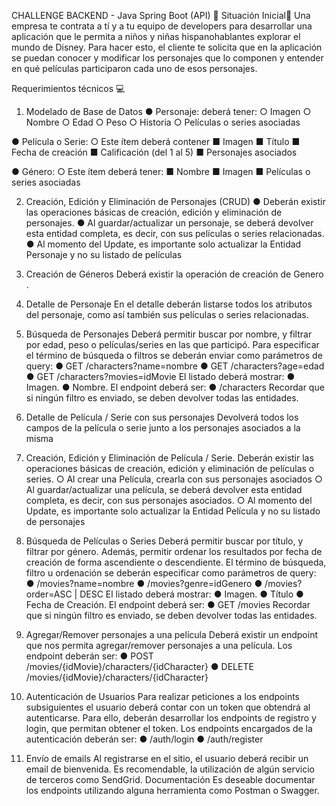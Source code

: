 CHALLENGE BACKEND - Java Spring Boot (API) 🚀
Situación Inicial📍
Una empresa te contrata a tí y a tu equipo de developers para desarrollar una aplicación
que le permita a niños y niñas hispanohablantes explorar el mundo de Disney. Para hacer
esto, el cliente te solicita que en la aplicación se puedan conocer y modificar los personajes
que lo componen y entender en qué películas participaron cada uno de esos personajes.

Requerimientos técnicos 💻
1. Modelado de Base de Datos
● Personaje: deberá tener:
○ Imagen
○ Nombre
○ Edad
○ Peso
○ Historia
○ Películas o series asociadas


● Película o Serie:
○ Este ítem deberá contener
■ Imagen
■ Título
■ Fecha de creación
■ Calificación (del 1 al 5)
■ Personajes asociados


● Género:
○ Este ítem deberá tener:
■ Nombre
■ Imagen
■ Películas o series asociadas

2. Creación, Edición y Eliminación de Personajes (CRUD)
● Deberán existir las operaciones básicas de creación, edición y eliminación de
personajes.
● Al guardar/actualizar un personaje, se deberá devolver esta entidad completa,
es decir, con sus películas o series relacionadas.
● Al momento del Update, es importante solo actualizar la Entidad Personaje y
no su listado de películas

3. Creación de Géneros
Deberá existir la operación de creación de Genero .

4. Detalle de Personaje
En el detalle deberán listarse todos los atributos del personaje, como así también sus
películas o series relacionadas.

5. Búsqueda de Personajes
Deberá permitir buscar por nombre, y filtrar por edad, peso o películas/series en las que
participó.
Para especificar el término de búsqueda o filtros se deberán enviar como parámetros de
query:
● GET /characters?name=nombre
● GET /characters?age=edad
● GET /characters?movies=idMovie
El listado deberá mostrar:
● Imagen.
● Nombre.
El endpoint deberá ser:
● /characters
Recordar que si ningún filtro es enviado, se deben devolver todas las entidades.

6. Detalle de Película / Serie con sus personajes
Devolverá todos los campos de la película o serie junto a los personajes asociados a la
misma

7. Creación, Edición y Eliminación de Película / Serie.
Deberán existir las operaciones básicas de creación, edición y eliminación de películas o
series.
○ Al crear una Película, crearla con sus personajes asociados
○ Al guardar/actualizar una película, se deberá devolver esta entidad
completa, es decir, con sus personajes asociados.
○ Al momento del Update, es importante solo actualizar la Entidad
Película y no su listado de personajes

8. Búsqueda de Películas o Series
Deberá permitir buscar por título, y filtrar por género. Además, permitir ordenar los
resultados por fecha de creación de forma ascendiente o descendiente.
El término de búsqueda, filtro u ordenación se deberán especificar como parámetros de
query:
● /movies?name=nombre
● /movies?genre=idGenero
● /movies?order=ASC | DESC
El listado deberá mostrar:
● Imagen.
● Título
● Fecha de Creación.
El endpoint deberá ser:
● GET /movies
Recordar que si ningún filtro es enviado, se deben devolver todas las entidades.

9. Agregar/Remover personajes a una película
Deberá existir un endpoint que nos permita agregar/remover personajes a una película.
Los endpoint deberán ser:
● POST /movies/{idMovie}/characters/{idCharacter}
● DELETE /movies/{idMovie}/characters/{idCharacter}

10. Autenticación de Usuarios
Para realizar peticiones a los endpoints subsiguientes el usuario deberá contar con un
token que obtendrá al autenticarse. Para ello, deberán desarrollar los endpoints de
registro y login, que permitan obtener el token.
Los endpoints encargados de la autenticación deberán ser:
● /auth/login
● /auth/register

11. Envío de emails
Al registrarse en el sitio, el usuario deberá recibir un email de bienvenida. Es
recomendable, la utilización de algún servicio de terceros como SendGrid.
Documentación
Es deseable documentar los endpoints utilizando alguna herramienta como
Postman o Swagger.